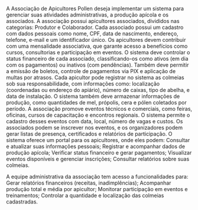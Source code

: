 
A Associação de Apicultores Pollen deseja implementar um sistema para gerenciar suas atividades administrativas, a produção apícola e os associados.
A associação possui apicultores associados, divididos nas categorias: Produtor e Colaborador. Cada associado possui um cadastro com dados pessoais como nome, CPF, data de nascimento, endereço, telefone, e-mail e um identificador único.
Os apicultores devem contribuir com uma mensalidade associativa, que garante acesso a benefícios como cursos, consultorias e participação em eventos. O sistema deve controlar o status financeiro de cada associado, classificando-os como ativos (em dia com os pagamentos) ou inativos (com pendências). Também deve permitir a emissão de boletos, controle de pagamentos via PIX e aplicação de multas por atrasos.
Cada apicultor pode registrar no sistema as colmeias sob sua responsabilidade, com informações como: localização (coordenadas ou endereço do apiário), número de caixas, tipo de abelha, e data de instalação. O sistema também deve armazenar informações de produção, como quantidades de mel, própolis, cera e pólen coletados por período.
A associação promove eventos técnicos e comerciais, como feiras, oficinas, cursos de capacitação e encontros regionais. O sistema permite o cadastro desses eventos com data, local, número de vagas e custos. Os associados podem se inscrever nos eventos, e os organizadores podem gerar listas de presença, certificados e relatórios de participação.
O sistema oferece um portal para os apicultores, onde eles podem:
Consultar e atualizar suas informações pessoais;
Registrar e acompanhar dados de produção apícola;
Verificar status financeiro e gerar pagamentos;
Visualizar eventos disponíveis e gerenciar inscrições;
Consultar relatórios sobre suas colmeias.

A equipe administrativa da associação tem acesso a funcionalidades para:
Gerar relatórios financeiros (receitas, inadimplências);
Acompanhar produção total e média por apicultor;
Monitorar participação em eventos e treinamentos;
Controlar a quantidade e localização das colmeias cadastradas.
